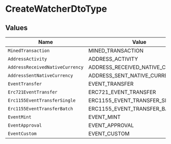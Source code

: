 # CreateWatcherDtoType


## Values

| Name                             | Value                            |
| -------------------------------- | -------------------------------- |
| `MinedTransaction`               | MINED_TRANSACTION                |
| `AddressActivity`                | ADDRESS_ACTIVITY                 |
| `AddressReceivedNativeCurrency`  | ADDRESS_RECEIVED_NATIVE_CURRENCY |
| `AddressSentNativeCurrency`      | ADDRESS_SENT_NATIVE_CURRENCY     |
| `EventTransfer`                  | EVENT_TRANSFER                   |
| `Erc721EventTransfer`            | ERC721_EVENT_TRANSFER            |
| `Erc1155EventTransferSingle`     | ERC1155_EVENT_TRANSFER_SINGLE    |
| `Erc1155EventTransferBatch`      | ERC1155_EVENT_TRANSFER_BATCH     |
| `EventMint`                      | EVENT_MINT                       |
| `EventApproval`                  | EVENT_APPROVAL                   |
| `EventCustom`                    | EVENT_CUSTOM                     |